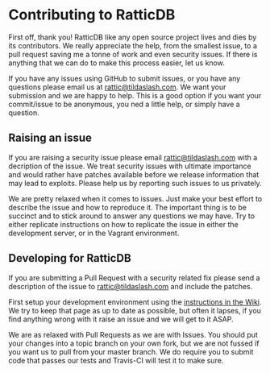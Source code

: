 # Contributing to RatticDB

First off, thank you! RatticDB like any open source project lives and dies by its contributors. We really appreciate the help, from the smallest issue, to a pull request saving me a tonne of work and even security issues. If there is anything that we can do to make this process easier, let us know.

If you have any issues using GitHub to submit issues, or you have any questions please email us at [rattic@tildaslash.com](mailto:rattic@tildaslash.com). We want your submission and we are happy to help. This is a good option if you want your commit/issue to be anonymous, you ned a little help, or simply have a question.

## Raising an issue

If you are raising a security issue please email [rattic@tildaslash.com](mailto:rattic@tildaslash.com) with a decription of the issue. We treat security issues with ultimate importance and would rather have patches available before we release information that may lead to exploits. Please help us by reporting such issues to us privately.

We are pretty relaxed when it comes to issues. Just make your best effort to describe the issue and how to reproduce it. The important thing is to be succinct and to stick around to answer any questions we may have. Try to either replicate instructions on how to replicate the issue in either the development server, or in the Vagrant environment.

## Developing for RatticDB

If you are submitting a Pull Request with a security related fix please send a description of the issue to [rattic@tildaslash.com](mailto:rattic@tildaslash.com) and include the patches.

First setup your development environment using the [instructions in the Wiki](https://github.com/tildaslash/RatticWeb/wiki/Development). We try to keep that page as up to date as possible, but often it lapses, if you find anything wrong with it raise an issue and we will get to it ASAP.

We are as relaxed with Pull Requests as we are with Issues. You should put your changes into a topic branch on your own fork, but we are not fussed if you want us to pull from your master branch. We do require you to submit code that passes our tests and Travis-CI will test it to make sure.

